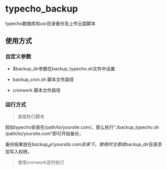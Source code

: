# typecho_backup

typecho数据库和usr目录备份及上传云盘脚本

## 使用方式

### 自定义参数

* $backup_dir参数在backup_typecho.sh文件中设置

* backup_cron.sh 脚本文件路径

* cronwork 脚本文件路径

### 运行方式

>直接执行脚本
 
假如typecho安装在/path/to/yoursite.com/，那么执行“./backup_typecho.sh /path/to/yoursite.com”即可开始备份，

备份结果放在$backup_dir/yoursite.com目录下。使用时注意给$backup_dir目录添加写入权限。


> 使用cronwork定时执行